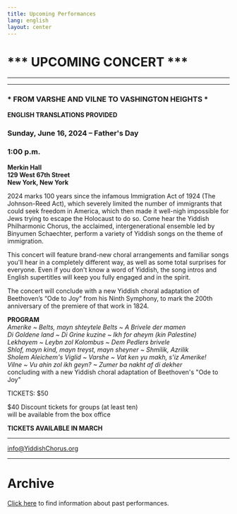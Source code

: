```yaml
---
title: Upcoming Performances
lang: english
layout: center
---
```


# *** UPCOMING CONCERT ***

_____

*********

### * FROM VARSHE AND VILNE TO VASHINGTON HEIGHTS *  

**ENGLISH TRANSLATIONS PROVIDED**  

### Sunday, June 16, 2024 – Father's Day
### 1:00 p.m.

**Merkin Hall  
129 West 67th Street  
New York, New York**

2024 marks 100 years since the infamous Immigration Act of 1924 (The Johnson-Reed Act), which severely limited the number of immigrants that could seek freedom in America, which then made it well-nigh impossible for Jews trying to escape the Holocaust to do so. Come hear the Yiddish Philharmonic Chorus, the acclaimed, intergenerational ensemble led by Binyumen Schaechter, perform a variety of Yiddish songs on the theme of immigration.

This concert will feature brand-new choral arrangements and familiar songs you'll hear in a completely different way, as well as some total surprises for everyone. Even if you don't know a word of Yiddish, the song intros and English supertitles will keep you fully engaged and in the spirit. 

The concert will conclude with a new Yiddish choral adaptation of Beethoven’s “Ode to Joy” from his Ninth Symphony, to mark the 200th anniversary of the premiere of that work in 1824.    

**PROGRAM**  
*Amerike ~ Belts, mayn shteytele Belts ~ A Brivele der mamen*  
*Di Goldene land ~ Di Grine kuzine ~ Ikh for aheym (kin Palestine)*  
*Lekhayem ~ Leybn zol Kolombus ~ Dem Pedlers brivele*  
*Shlof, mayn kind, mayn treyst, mayn sheyner ~ Shmilik, Azrilik*  
*Sholem Aleichem's Viglid ~ Varshe ~ Vat ken yu makh, s'iz Amerike!*  
*Vilne ~ Vu ahin zol ikh geyn? ~ Zumer ba nakht af di dekher*  
concluding with a new Yiddish choral adaptation of Beethoven's "Ode to Joy"  

TICKETS: $50  

$40 Discount tickets for groups (at least ten)  
will be available from the box office

**TICKETS AVAILABLE IN MARCH**  

*********

[info@YiddishChorus.org](mailto:info@yiddishchorus.org)  

_____

# Archive

[Click here](concerts_archive.html) to find information about past performances.
